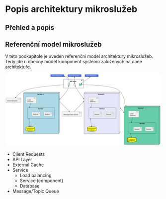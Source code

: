 # Popis architektury mikroslužeb

## Přehled a popis

## Referenční model mikroslužeb
V této podkapitole je uveden referenční model architektury mikroslužeb. Tedy jde o obecný model komponent systému založených na dané architektuře.

![Microservice architecture reference model](../_images/reference_model.svg "Reference model of microservices")
- Client Requests
- API Layer
- External Cache
- Service
    - Load balancing
    - Service (component)
    - Database
- Message/Topic Queue